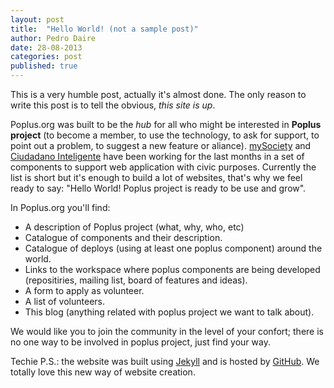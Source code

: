 ```yaml
---
layout: post
title:  "Hello World! (not a sample post)"
author: Pedro Daire
date: 28-08-2013
categories: post
published: true
---
```


This is a very humble post, actually it's almost done. The only reason to write this post is to tell the obvious, _this site is up_. 

Poplus.org was built to be the _hub_ for all who might be interested in **Poplus project** (to become a member, to use the technology, to ask for support, to point out a problem, to suggest a new feature or aliance). [mySociety][mysociety] and [Ciudadano Inteligente][fci] have been working for the last months in a set of components to support web application with civic purposes. Currently the list is short but it's enough to build a lot of websites, that's why we feel ready to say: "Hello World! Poplus project is ready to be use and grow".

In Poplus.org you'll find:

+ A description of Poplus project (what, why, who, etc)
+ Catalogue of components and their description.
+ Catalogue of deploys (using at least one poplus component) around the world.
+ Links to the workspace where poplus components are being developed (repositiries, mailing list, board of features and ideas).
+ A form to apply as volunteer.
+ A list of volunteers. 
+ This blog (anything related with poplus project we want to talk about).

We would like you to join the community in the level of your confort; there is no one way to be involved in poplus project, just find your way.


Techie P.S.: the website was built using [Jekyll][jekyll] and is hosted by [GitHub][github]. We totally love this new way of website creation.


[mysociety]: http://mysociety.org
[github]: http://pages.github.com
[fci]: http://ciudadanointeligente.org
[jekyll-gh]: https://github.com/mojombo/jekyll
[jekyll]:    http://jekyllrb.com
